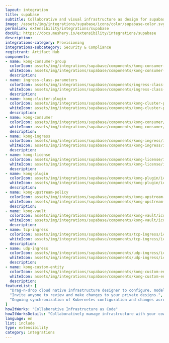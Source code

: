 ```yaml
---
layout: integration
title: supabase
subtitle: Collaborative and visual infrastructure as design for supabase
image: /assets/img/integrations/supabase/icons/color/supabase-color.svg
permalink: extensibility/integrations/supabase
docURL: https://docs.meshery.io/extensibility/integrations/supabase
description: 
integrations-category: Provisioning
integrations-subcategory: Security & Compliance
registrant: Artifact Hub
components: 
- name: kong-consumer-group
  colorIcon: assets/img/integrations/supabase/components/kong-consumer-group/icons/color/kong-consumer-group-color.svg
  whiteIcon: assets/img/integrations/supabase/components/kong-consumer-group/icons/white/kong-consumer-group-white.svg
  description: 
- name: ingress-class-parameters
  colorIcon: assets/img/integrations/supabase/components/ingress-class-parameters/icons/color/ingress-class-parameters-color.svg
  whiteIcon: assets/img/integrations/supabase/components/ingress-class-parameters/icons/white/ingress-class-parameters-white.svg
  description: 
- name: kong-cluster-plugin
  colorIcon: assets/img/integrations/supabase/components/kong-cluster-plugin/icons/color/kong-cluster-plugin-color.svg
  whiteIcon: assets/img/integrations/supabase/components/kong-cluster-plugin/icons/white/kong-cluster-plugin-white.svg
  description: 
- name: kong-consumer
  colorIcon: assets/img/integrations/supabase/components/kong-consumer/icons/color/kong-consumer-color.svg
  whiteIcon: assets/img/integrations/supabase/components/kong-consumer/icons/white/kong-consumer-white.svg
  description: 
- name: kong-ingress
  colorIcon: assets/img/integrations/supabase/components/kong-ingress/icons/color/kong-ingress-color.svg
  whiteIcon: assets/img/integrations/supabase/components/kong-ingress/icons/white/kong-ingress-white.svg
  description: 
- name: kong-license
  colorIcon: assets/img/integrations/supabase/components/kong-license/icons/color/kong-license-color.svg
  whiteIcon: assets/img/integrations/supabase/components/kong-license/icons/white/kong-license-white.svg
  description: 
- name: kong-plugin
  colorIcon: assets/img/integrations/supabase/components/kong-plugin/icons/color/kong-plugin-color.svg
  whiteIcon: assets/img/integrations/supabase/components/kong-plugin/icons/white/kong-plugin-white.svg
  description: 
- name: kong-upstream-policy
  colorIcon: assets/img/integrations/supabase/components/kong-upstream-policy/icons/color/kong-upstream-policy-color.svg
  whiteIcon: assets/img/integrations/supabase/components/kong-upstream-policy/icons/white/kong-upstream-policy-white.svg
  description: 
- name: kong-vault
  colorIcon: assets/img/integrations/supabase/components/kong-vault/icons/color/kong-vault-color.svg
  whiteIcon: assets/img/integrations/supabase/components/kong-vault/icons/white/kong-vault-white.svg
  description: 
- name: tcp-ingress
  colorIcon: assets/img/integrations/supabase/components/tcp-ingress/icons/color/tcp-ingress-color.svg
  whiteIcon: assets/img/integrations/supabase/components/tcp-ingress/icons/white/tcp-ingress-white.svg
  description: 
- name: udp-ingress
  colorIcon: assets/img/integrations/supabase/components/udp-ingress/icons/color/udp-ingress-color.svg
  whiteIcon: assets/img/integrations/supabase/components/udp-ingress/icons/white/udp-ingress-white.svg
  description: 
- name: kong-custom-entity
  colorIcon: assets/img/integrations/supabase/components/kong-custom-entity/icons/color/kong-custom-entity-color.svg
  whiteIcon: assets/img/integrations/supabase/components/kong-custom-entity/icons/white/kong-custom-entity-white.svg
  description: 
featureList: [
  "Drag-n-drop cloud native infrastructure designer to configure, model, and deploy your workloads.",
  "Invite anyone to review and make changes to your private designs.",
  "Ongoing synchronization of Kubernetes configuration and changes across any number of clusters."
]
howItWorks: "Collaborative Infrastructure as Code"
howItWorksDetails: "Collaboratively manage infrastructure with your coworkers synchronously sharing the same designs."
language: en
list: include
type: extensibility
category: integrations
---
```

